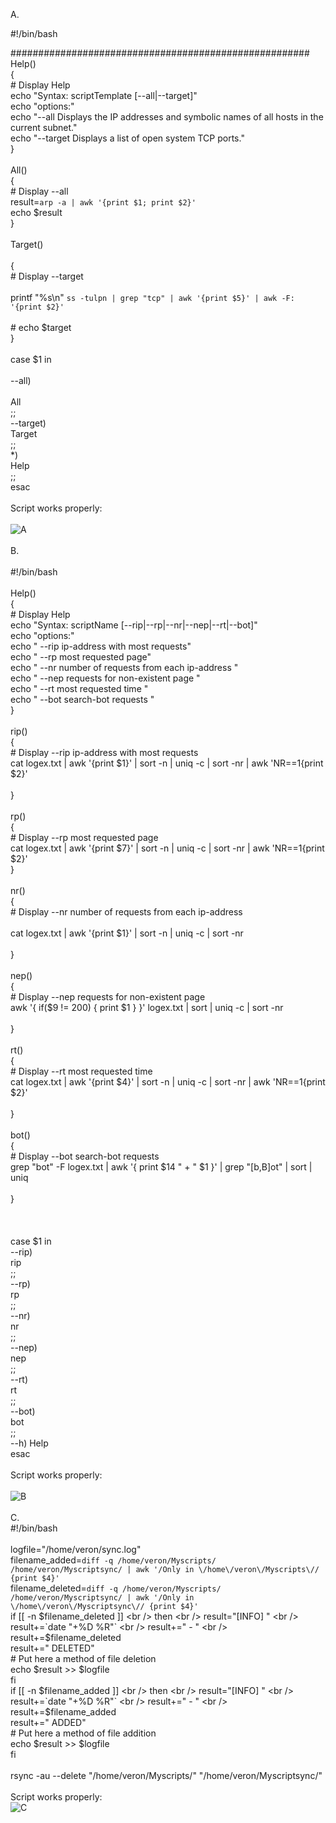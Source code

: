 A.  <br />

#!/bin/bash  <br />

######################################################  <br />
Help()  <br />
{ <br />
        # Display Help  <br />
        echo "Syntax: scriptTemplate [--all|--target]"  <br />
        echo "options:"  <br />
        echo "--all Displays the IP addresses and symbolic names of all hosts in the current subnet."  <br />
        echo "--target Displays a list of open system TCP ports." <br />
} <br />
 <br />
All()   <br />
{   <br />
        # Display --all   <br />
        result=`arp -a | awk '{print $1; print $2}'`   <br />
        echo $result  <br />
}  <br />
 <br />
Target() <br />  
{  <br />
        # Display --target  <br />  
        printf "%s\n" `ss -tulpn | grep "tcp" | awk '{print $5}' | awk -F: '{print $2}'`  <br />    
        # echo $target      <br />
}       <br />
 <br />
case $1 in  <br />       
        --all)     <br />    
        All          <br />
        ;;           <br />
        --target)           <br /> 
        Target            <br />
        ;;              <br />
        *)               <br />
        Help                <br />
        ;;                 <br />
esac                 <br />
 <br />
Script works properly:  <br />                
 ![A](A.png)                  <br />
 <br />
B.  <br />
 <br />
#!/bin/bash  <br />
 <br />
Help() <br />
{ <br />
        # Display Help  <br />
        echo "Syntax: scriptName [--rip|--rp|--nr|--nep|--rt|--bot]"  <br />
        echo "options:"  <br />
        echo " --rip   ip-address with most requests"  <br />
        echo " --rp    most requested  page"  <br />
        echo " --nr    number of requests from each ip-address "  <br />
        echo " --nep   requests for  non-existent page "  <br />
        echo " --rt    most requested time "  <br />
        echo " --bot   search-bot requests "  <br />
} <br />
 <br />
rip()  <br />
{ <br />
        #  Display --rip ip-address with most requests <br />
        cat logex.txt | awk '{print $1}' | sort -n |  uniq -c | sort -nr | awk 'NR==1{print $2}' <br />
        <br />
} <br />
<br />
rp() <br />
{ <br />
        #  Display --rp  most requested  page <br />
        cat logex.txt | awk '{print $7}' | sort -n |  uniq -c | sort -nr | awk 'NR==1{print $2}' <br />
} <br />
 <br />
nr() <br />
{ <br />
        #  Display --nr   number of requests from each ip-address <br />
<br />
        cat logex.txt | awk '{print $1}' | sort -n |  uniq -c | sort -nr <br />
<br />
} <br />
<br />
nep() <br />
{ <br />
        #  Display --nep requests for  non-existent page <br />
        awk '{ if($9 != 200) { print $1 } }' logex.txt | sort | uniq -c | sort -nr <br />
<br />
} <br />
<br />
rt() <br />
{ <br />
        #  Display --rt most requested time <br />
        cat logex.txt | awk '{print $4}' | sort -n |  uniq -c | sort -nr |  awk 'NR==1{print $2}' <br />
<br />
} <br />
<br />
bot() <br />
{ <br />
        #  Display --bot search-bot requests <br />
        grep "bot" -F logex.txt | awk '{ print $14 " + " $1 }' | grep "[b,B]ot" | sort | uniq <br />
<br />
} <br />
<br />
<br />
<br />
case $1 in <br />
        --rip) <br />
        rip <br />
        ;; <br />
        --rp) <br />
        rp <br />
        ;; <br />
        --nr) <br />
        nr <br />
        ;; <br />
        --nep) <br />
        nep <br />
        ;; <br />
        --rt) <br />
        rt <br />
        ;; <br />
        --bot) <br />
        bot <br />
        ;; <br />
        --h)    Help <br />
esac <br />
<br />
Script works properly: <br />                 
 ![B](B.png) <br />
<br />
C. <br />
#!/bin/bash <br />
<br />
logfile="/home/veron/sync.log" <br />
filename_added=`diff -q /home/veron/Myscripts/ /home/veron/Myscriptsync/ | awk '/Only in \/home\/veron\/Myscripts\// {print $4}'` <br />
filename_deleted=`diff -q /home/veron/Myscripts/ /home/veron/Myscriptsync/ | awk '/Only in \/home\/veron\/Myscriptsync\// {print $4}'` <br />
if [[ -n $filename_deleted ]] <br />
then <br />
    result="[INFO] " <br />
    result+=`date "+%D %R"` <br />
    result+=" - " <br />
    result+=$filename_deleted <br />
    result+=" DELETED" <br />
    # Put here a method of file deletion <br />
    echo $result >> $logfile <br />
fi <br />
if [[ -n $filename_added ]] <br />
then <br />
    result="[INFO] " <br />
    result+=`date "+%D %R"` <br />
    result+=" - " <br />
    result+=$filename_added <br />
    result+=" ADDED" <br />
    # Put here a method of file addition <br />
    echo $result >> $logfile <br />
fi <br />
<br />
rsync -au --delete "/home/veron/Myscripts/" "/home/veron/Myscriptsync/" <br />
<br />
Script works properly:                <br /> 
 ![C](C.jpg) <br />


